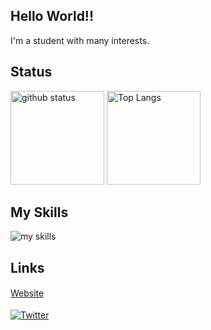 ## Hello World!!
I'm a student with many interests.
## Status
<p align="left"> 
  <img alt="github status" height="150px" src="https://github-readme-stats.vercel.app/api?username=NekosanQ&show_icons=true&theme=dark" />
  <img alt="Top Langs" height="150px" src="https://github-readme-stats.vercel.app/api/top-langs/?username=NekosanQ&layout=compact&theme=dark&count_private=true" />
</p>

## My Skills
<img alt="my skills" src="https://skillicons.dev/icons?i=ts,js,nodejs,discordjs,py,java,mysql,ubuntu,prisma,bootstrap,cloudflare,aws,vscode,notion&theme=dark&perline=15" />

## Links
[Website](https://www.nekosanq.net)　<br><br>
[![Twitter](https://img.shields.io/badge/Twitter-%40nekosanq_ts-1DA1F2?logo=twitter&style=flat-square)](https://twitter.com/nekosanq_ts)
